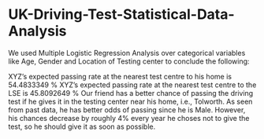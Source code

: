 # UK-Driving-Test-Statistical-Data-Analysis

We used Multiple Logistic Regression Analysis over categorical variables like Age, Gender and Location of Testing center to conclude the following:

XYZ’s expected passing rate at the nearest test centre to his home is 54.4833349 %
XYZ’s expected passing rate at the nearest test centre to the LSE is 45.8092649 %
Our friend has a better chance of passing the driving test if he gives it in the testing center near his home, i.e., Tolworth.
As seen from past data, he has better odds of passing since he is Male.
However, his chances decrease by roughly 4% every year he choses not to give the test, so he should give it as soon as possible.
